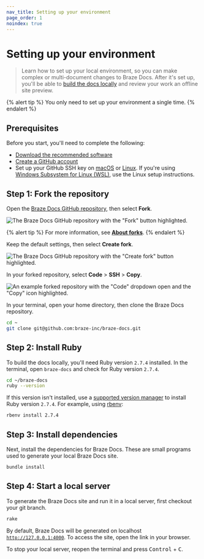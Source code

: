 ```yaml
---
nav_title: Setting up your environment
page_order: 1
noindex: true
---
```


# Setting up your environment

> Learn how to set up your local environment, so you can make complex or multi-document changes to Braze Docs. After it's set up, you'll be able to [build the docs locally]({{site.baseurl}}/home/getting_started/building_the_docs_locally/) and review your work an offline site preview.

{% alert tip %}
You only need to set up your environment a single time.
{% endalert %}

## Prerequisites

Before you start, you'll need to complete the following:

- [Download the recommended software]({{site.baseurl}}/home/getting_started/recommended_software/)
- [Create a GitHub account](https://github.com/join)
- Set up your GitHub SSH key on [macOS](https://docs.github.com/en/github-ae@latest/authentication/connecting-to-github-with-ssh/generating-a-new-ssh-key-and-adding-it-to-the-ssh-agent?platform=mac) or [Linux](https://docs.github.com/en/github-ae@latest/authentication/connecting-to-github-with-ssh/generating-a-new-ssh-key-and-adding-it-to-the-ssh-agent?platform=linux). If you're using [Windows Subsystem for Linux (WSL)](https://learn.microsoft.com/en-us/windows/wsl/install), use the Linux setup instructions.

## Step 1: Fork the repository

Open the [Braze Docs GitHub repository](https://github.com/braze-inc/braze-docs), then select **Fork**.

![The Braze Docs GitHub repository with the "Fork" button highlighted.]()

{% alert tip %}
For more information, see [**About forks**](https://docs.github.com/en/pull-requests/collaborating-with-pull-requests/working-with-forks/about-forks).
{% endalert %}

Keep the default settings, then select **Create fork**.

![The Braze Docs GitHub repository with the "Create fork" button highlighted.]()

In your forked repository, select **Code** > **SSH** > <i class="fa-regular fa-clone"></i> **Copy**.

![An example forked repository with the "Code" dropdown open and the "Copy" icon highlighted.]()

In your terminal, open your home directory, then clone the Braze Docs repository.

```bash
cd ~
git clone git@github.com:braze-inc/braze-docs.git
```

## Step 2: Install Ruby 

To build the docs locally, you'll need Ruby version `2.7.4` installed. In the terminal, open `braze-docs` and check for Ruby version `2.7.4`.

```bash
cd ~/braze-docs
ruby --version
```

If this version isn't installed, use a [supported version manager](https://www.ruby-lang.org/en/documentation/installation/#managers) to install Ruby version `2.7.4`. For example, using [rbenv](https://github.com/rbenv/rbenv):

```bash
rbenv install 2.7.4
```

## Step 3: Install dependencies

Next, install the dependencies for Braze Docs. These are small programs used to generate your local Braze Docs site.

```bash
bundle install
```

## Step 4: Start a local server

To generate the Braze Docs site and run it in a local server, first checkout your git branch.

```bash
rake
```

By default, Braze Docs will be generated on localhost [`http://127.0.0.1:4000`](http://127.0.0.1:4000). To access the site, open the link in your browser.

To stop your local server, reopen the terminal and press <kbd>Control</kbd> + <kbd>C</kbd>.
